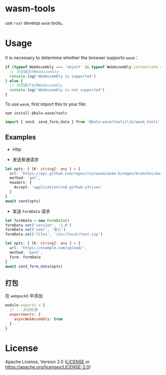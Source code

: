 # wasm-tools

use `rust` develop `wasm` tools。

# Usage

It is necessary to determine whether the browser supports `wasm`：

```ts
if (typeof WebAssembly === 'object' && typeof WebAssembly.instantiate === 'function') {
  // 浏览器支持WebAssembly
  console.log('WebAssembly is supported')
} else {
  // 浏览器不支持WebAssembly
  console.log('WebAssembly is not supported')
}
```

To use `wasm`, first import this to your file:

```shell
npm install @bale-wasm/tools
```

```ts
import { send, send_form_data } from '@bale-wasm/tools/lib/wasm_tools'
```

## Examples

- Http

* 发送普通请求

```ts
let opts: { [K: string]: any } = {
  url: 'https://api.github.com/repos/rustwasm/wasm-bindgen/branches/master',
  method: 'get',
  headers: {
    Accept: 'application/vnd.github.v3+json'
  }
}
await send(opts)
```

- 发送 `FormData` 请求

```ts
let formData = new FormData()
formData.set('version', '1.0')
formData.set('user', '张三')
formData.set('files', '/usr/local/test.zip')

let opts: { [K: string]: any } = {
  url: 'https://example.com/upload/',
  method: 'post',
  form: formData
}
await send_form_data(opts)
```

## 打包

在 `webpack5` 中添加

```js
module.exports = {
  // ...其他配置
  experiments: {
    asyncWebAssembly: true
  }
}
```

# License

Apache License, Version 2.0 ([LICENSE](LICENSE) or https://apache.org/licenses/LICENSE-2.0)
